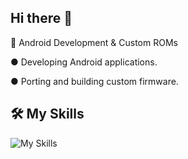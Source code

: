 ## Hi there 👋
🔹 Android Development & Custom ROMs

 ● Developing Android applications.

 ● Porting and building custom firmware.

## 🛠 My Skills
![My Skills](https://skillicons.dev/icons?i=rust,kotlin,java,c)
